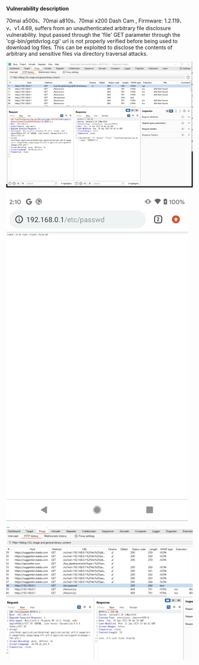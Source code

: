 **Vulnerability description**

70mai a500s、70mai a810s、70mai x200  Dash Cam , Firmware: 1.2.119、v、v1.4.69,  suffers from an unauthenticated arbitrary file disclosure vulnerability. Input passed through the 'file' GET parameter through the 'cgi-bin/getdvrlog.cgi' url is not properly verified before being used to download log files. This can be exploited to disclose the contents of arbitrary and sensitive files via directory traversal attacks.



![cdad49cf2353be23b4d0fca85d26aaf](70mai_dash_cam_file_disclosure_vulnerability/cdad49cf2353be23b4d0fca85d26aaf.png)

![微信截图_20230921141035](70mai_dash_cam_file_disclosure_vulnerability/%E5%BE%AE%E4%BF%A1%E6%88%AA%E5%9B%BE_20230921141035.png)

![18adad1e8f1204797a4e82e72ceb2f8](70mai_dash_cam_file_disclosure_vulnerability/18adad1e8f1204797a4e82e72ceb2f8.png)